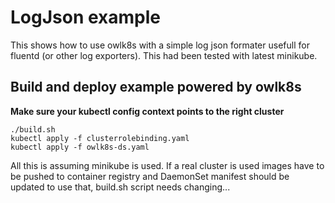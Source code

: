 # LogJson example

This shows how to use owlk8s with a simple log json formater usefull for fluentd (or other log exporters). This had been tested with latest minikube.

## Build and deploy example powered by owlk8s
**Make sure your kubectl config context points to the right cluster**
```
./build.sh
kubectl apply -f clusterrolebinding.yaml
kubectl apply -f owlk8s-ds.yaml
```

All this is assuming minikube is used. If a real cluster is used images have to be pushed to container registry and DaemonSet manifest should be updated to use that, build.sh script needs changing...
